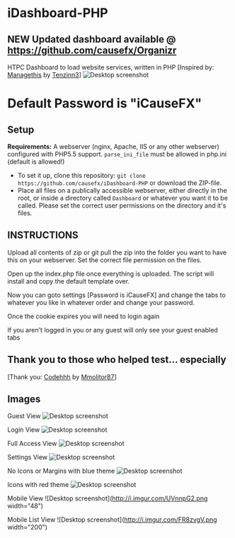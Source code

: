 # iDashboard-PHP
## NEW Updated dashboard available @ https://github.com/causefx/Organizr

HTPC Dashboard to load website services, written in PHP [Inspired by: [Managethis](https://github.com/Tenzinn3/Managethis) by [Tenzinn3](https://github.com/Tenzinn3)]
![Desktop screenshot](https://fat.gfycat.com/PitifulGreenArieltoucan.gif)
# Default Password is "iCauseFX"

## Setup
**Requirements:** A webserver (nginx, Apache, IIS or any other webserver) configured with PHP5.5 support.
`` parse_ini_file `` must be allowed in php.ini (default is allowed!)
- To set it up, clone this repository:
`` git clone https://github.com/causefx/iDashboard-PHP `` or download the ZIP-file.
- Place all files on a publically accessible webserver, either directly in the root, or inside a directory called ``Dashboard`` or whatever you want it to be called.  Please set the correct user permissions on the directory and it's files.

## INSTRUCTIONS
Upload all contents of zip or git pull the zip into the folder you want to have this on your webserver.  Set the correct file permission on the files.

Open up the index.php file once everything is uploaded.  The script will install and copy the default template over.

Now you can goto settings [Password is iCauseFX] and change the tabs to whatever you like in whatever order and change your password.

Once the cookie expires you will need to login again

If you aren't logged in you or any guest will only see your guest enabled tabs

## Thank you to those who helped test... especially
[Thank you: [Codehhh](https://github.com/Codehhh) by [Mmolitor87](https://github.com/mmolitor87)]

## Images

Guest View
![Desktop screenshot](http://i.imgur.com/KwEO6rp.png)

Login View
![Desktop screenshot](http://i.imgur.com/n6rZ4qx.png)

Full Access View
![Desktop screenshot](http://i.imgur.com/NzcLlbF.png)

Settings View
![Desktop screenshot](http://i.imgur.com/yG2b6IB.png)

No Icons or Margins with blue theme
![Desktop screenshot](http://i.imgur.com/5AFu45X.png)

Icons with red theme
![Desktop screenshot](http://i.imgur.com/UMO6KgP.png)

Mobile View
![Desktop screenshot](http://i.imgur.com/UVnnpG2.png width="48")

Mobile List View
![Desktop screenshot](http://i.imgur.com/FR8zvgV.png width="200")
